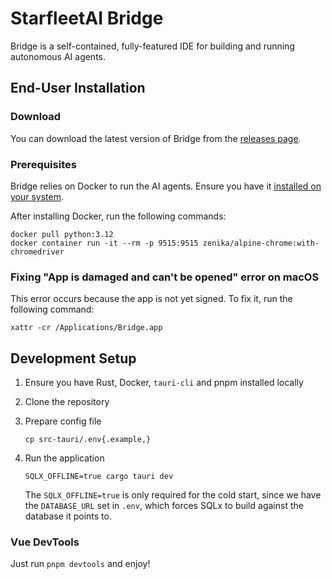 # StarfleetAI Bridge

Bridge is a self-contained, fully-featured IDE for building and running autonomous AI agents.

## End-User Installation

### Download

You can download the latest version of Bridge from the [releases page](https://github.com/StarfleetAI/bridge/releases).

### Prerequisites

Bridge relies on Docker to run the AI agents. Ensure you have
it [installed on your system](https://docs.docker.com/get-docker/).

After installing Docker, run the following commands:

```shell
docker pull python:3.12
docker container run -it --rm -p 9515:9515 zenika/alpine-chrome:with-chromedriver
```

### Fixing "App is damaged and can't be opened" error on macOS

This error occurs because the app is not yet signed. To fix it, run the following command:

```shell
xattr -cr /Applications/Bridge.app
```

## Development Setup

1. Ensure you have Rust, Docker, `tauri-cli` and pnpm installed locally
2. Clone the repository
3. Prepare config file

   ```shell
   cp src-tauri/.env{.example,}
   ```

4. Run the application

   ```shell
   SQLX_OFFLINE=true cargo tauri dev
   ```

   The `SQLX_OFFLINE=true` is only required for the cold start, since we have the `DATABASE_URL` set in `.env`, which
   forces SQLx to build against the database it points to.

### Vue DevTools

Just run `pnpm devtools` and enjoy!
